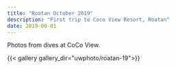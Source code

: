 ```yaml
---
title: "Roatan October 2019"
description: "First trip to Coco View Resort, Roatan"
date: 2019-09-01
---
```


Photos from dives at CoCo View.

{{< gallery gallery_dir="uwphoto/roatan-19">}}
